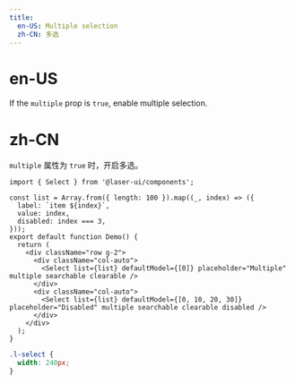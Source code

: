 ```yaml
---
title:
  en-US: Multiple selection
  zh-CN: 多选
---
```


# en-US

If the `multiple` prop is `true`, enable multiple selection.

# zh-CN

`multiple` 属性为 `true` 时，开启多选。

```tsx
import { Select } from '@laser-ui/components';

const list = Array.from({ length: 100 }).map((_, index) => ({
  label: `item ${index}`,
  value: index,
  disabled: index === 3,
}));
export default function Demo() {
  return (
    <div className="row g-2">
      <div className="col-auto">
        <Select list={list} defaultModel={[0]} placeholder="Multiple" multiple searchable clearable />
      </div>
      <div className="col-auto">
        <Select list={list} defaultModel={[0, 10, 20, 30]} placeholder="Disabled" multiple searchable clearable disabled />
      </div>
    </div>
  );
}
```

```scss
.l-select {
  width: 240px;
}
```
